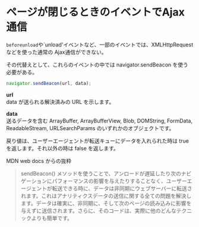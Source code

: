 # ページが閉じるときのイベントでAjax通信

`beforeunload`や`unload'イベントなど、一部のイベントでは、XMLHttpRequest などを使った通常の Ajax通信ができない。

その代替えとして、これらのイベントの中では navigator.sendBeacon を使う必要がある。

```js
navigator.sendBeacon(url, data);
```

**url**  
data が送られる解決済みの URL を示します。

**data**  
送るデータを含む ArrayBuffer, ArrayBufferView, Blob, DOMString, FormData, ReadableStream, URLSearchParams のいずれかのオブジェクトです。

戻り値は、ユーザーエージェントが転送キューにデータを入れられた時は true を返します。それ以外の時は false を返します。

MDN web docs からの抜粋
> sendBeacon() メソッドを使うことで、アンロードが遅延したり次のナビゲーションにパフォーマンスの影響を与えたりすることなく、ユーザーエージェントが転送できる時に、データは非同期にウェブサーバーに転送されます。これはアナリティクスデータの送信に関する全ての問題を解決します。データは確実に、非同期に、そして次のページの読み込みに影響を与えずに送信されます。さらに、そのコードは、実際に他のどんなテクニックよりも簡単です。
